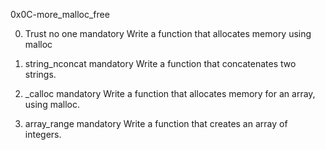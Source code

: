 0x0C-more_malloc_free

0. Trust no one
mandatory
Write a function that allocates memory using malloc

1. string_nconcat
mandatory
Write a function that concatenates two strings.

2. _calloc
mandatory
Write a function that allocates memory for an array, using malloc.

3. array_range
mandatory
Write a function that creates an array of integers.


